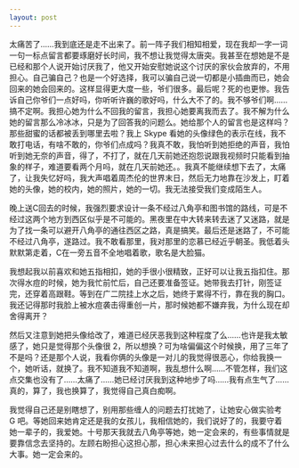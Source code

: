 ```yaml
---
layout: post
---
```


太痛苦了……我到底还是走不出来了。前一阵子我们相知相爱，现在我却一字一词一句一标点留言都要琢磨好长时间，我不想让我觉得太唐突。我甚至在想她是不是已经和那个人说开始讨厌我了，他又开始安慰她说这个讨厌的家伙会放弃的，不用担心。自己骗自己？也是一个好选择，我可以骗自己说一切都是小插曲而已，她会回来的她会回来的。这样显得更大度一些，爷们很多。最后呢？死的也更惨。我告诉自己你爷们一点好吗，你听听许巍的歌好吗，什么大不了的。我不够爷们啊……搞不定啊。我担心她为什么不回我的留言，我担心她要离我而去了。我不解为什么她的留言那么冷冰冰，只是为了回答我的问题么。她给那个人的留言也是这样吗？那些甜蜜的话都被丢到哪里去啦？我上 Skype 看她的头像绿色的表示在线，我不敢打电话，有啥不敢的，你爷们点成吗？我真不敢，我怕听到她拒绝的声音，我怕听到她无奈的声音，得了，不打了，就在几天前她还抱怨说跟我视频时只能看到抽象的样子，难道要看两个月吗，就在几天前她还。。我真不能继续想下去了，太痛了，让我失忆好吗，我大声唱着周杰伦的世界末日，然后无力地靠在沙发上，盯着她的头像，她的校内，她的照片，她的一切。我无法接受我们变成陌生人。

晚上送C回去的时候，我强烈要求设计一条不经过八角亭和图书馆的路线，可是不经过这两个地方到西区似乎是不可能的。黑夜里在中大转来转去迷了又迷路，就是为了找一条可以避开八角亭的通往西区之路，真是搞笑。最后还是迷路了，不可能不经过八角亭，遂路过。我不敢看那里，我对那里的恋慕已经近乎朝圣。我低着头默默第走着，C在一旁五音不全地唱着歌，歌名是大脸猫。

我想起我以前喜欢和她五指相扣，她的手很小很精致，正好可以让我五指扣住。那次得水痘的时候，她为我忙前忙后，自己还要准备签证。她带我去打针，刚签证完，还穿着高跟鞋。等到在广二院挂上水之后，她终于累得不行，靠在我的胸口。我还记得那时我脸上被水痘袭击得重创一片，那时候她都不嫌弃我，为什么现在却舍得离开？

然后又注意到她把头像给改了，难道已经厌恶我到这种程度了么……也许是我太敏感了，她只是觉得那个头像很 2，所以想换？可为啥偏偏这个时候换，用了三年了不是吗？还是那个人说，我看你俩的头像是一对儿的我觉得很恶心，你给我换一个，她听话，就换了。我不知道我不知道啊，我乱想什么啊……不管怎样，我们这点交集也没有了……太痛了……她已经讨厌我到这种地步了吗……我有点生气了……真的，算了，我也换算了，我觉得自己真白痴啊。

我觉得自己还是别瞎想了，别用那些缠人的问题去打扰她了，让她安心做实验考 G 吧。等她回来她肯定还是我的女孩儿，我相信她的，我们说好了的，我要守着她一辈子的，我爱她。十号那天我就去八角亭等她，她一定会来的，有些事情就是要靠信念去坚持的。左顾右盼担心这担心那，担心未来担心过去什么的成不了什么大事。她一定会来的。
